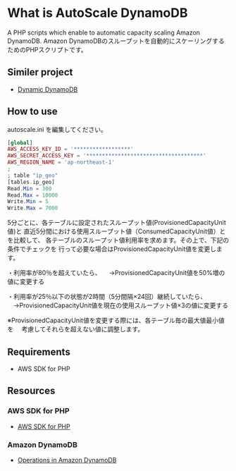 What is AutoScale DynamoDB
====================

A PHP scripts which enable to automatic capacity scaling Amazon DynamoDB.
Amazon DynamoDBのスループットを自動的にスケーリングするためのPHPスクリプトです。

Similer project
---------------

* [Dynamic DynamoDB](http://dynamic-dynamodb.readthedocs.org/en/latest/)

How to use
----------

autoscale.ini を編集してください。
```php
[global]
AWS_ACCESS_KEY_ID = '******************'
AWS_SECRET_ACCESS_KEY = '*************************************'
AWS_REGION_NAME = 'ap-northeast-1'
;
; table "ip_geo"
[tables.ip_geo]
Read.Min = 300
Read.Max = 10000
Write.Min = 5
Write.Max = 7000
```

5分ごとに、各テーブルに設定されたスループット値(ProvisionedCapacityUnit値)と
直近5分間における使用スループット値（ConsumedCapacityUnit値）とを比較して、
各テーブルのスループット値利用率を求めます。その上で、下記の条件でチェックを
行って必要な場合はProvisionedCapacityUnit値を変更します。


・利用率が80％を超えていたら、
　→ProvisionedCapacityUnit値を50%増の値に変更する

・利用率が25％以下の状態が2時間（5分間隔×24回）継続していたら、
　→ProvisionedCapacityUnit値を現在の使用スループット値×3の値に変更する

※ProvisionedCapacityUnit値を変更する際には、各テーブル毎の最大値最小値を
　考慮してそれらを超えない値に調整します。

Requirements
------------

 * AWS SDK for PHP

Resources
-----------------------

### AWS SDK for PHP

* [AWS SDK for PHP](http://aws.amazon.com/jp/sdkforphp/)

### Amazon DynamoDB

* [Operations in Amazon DynamoDB](http://docs.amazonwebservices.com/amazondynamodb/latest/developerguide/operationlist.html)


